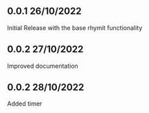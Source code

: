 ## 0.0.1 26/10/2022
Initial Release with the base rhymit functionality

## 0.0.2 27/10/2022
Improved documentation

## 0.0.2 28/10/2022
Added timer